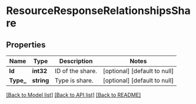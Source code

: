 # ResourceResponseRelationshipsShare

## Properties
Name | Type | Description | Notes
------------ | ------------- | ------------- | -------------
**Id** | **int32** | ID of the share. | [optional] [default to null]
**Type_** | **string** | Type is share. | [optional] [default to null]

[[Back to Model list]](../README.md#documentation-for-models) [[Back to API list]](../README.md#documentation-for-api-endpoints) [[Back to README]](../README.md)

